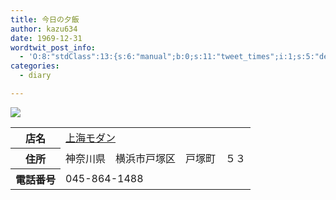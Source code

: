 ```yaml
---
title: 今日の夕飯
author: kazu634
date: 1969-12-31
wordtwit_post_info:
  - 'O:8:"stdClass":13:{s:6:"manual";b:0;s:11:"tweet_times";i:1;s:5:"delay";i:0;s:7:"enabled";i:1;s:10:"separation";s:2:"60";s:7:"version";s:3:"3.7";s:14:"tweet_template";b:0;s:6:"status";i:2;s:6:"result";a:0:{}s:13:"tweet_counter";i:2;s:13:"tweet_log_ids";a:1:{i:0;i:5173;}s:9:"hash_tags";a:0:{}s:8:"accounts";a:1:{i:0;s:7:"kazu634";}}'
categories:
  - diary

---
```

<div class="section">
<p>
<center>
</center>
</p>
  
<p>
<a href="http://flickr.com/photos/42332031@N02/4449767845/" onclick="__gaTracker('send', 'event', 'outbound-article', 'http://flickr.com/photos/42332031@N02/4449767845/', '');" title="夕飯"><img src="http://farm5.static.flickr.com/4027/4449767845_c2dca6c228.jpg" /></a>
</p></p> 
  
<table>
<tr>
<th>
        店名
</th>
      
<td>
<a href="http://www.doko.jp/search/shop/sc960012/?vos=apidoko1" onclick="__gaTracker('send', 'event', 'outbound-article', 'http://www.doko.jp/search/shop/sc960012/?vos=apidoko1', '上海モダン');" target="_blank">上海モダン</a>
</td>
</tr>
    
<tr>
<th>
        住所
</th>
      
<td>
        神奈川県　横浜市戸塚区　戸塚町　５３
</td>
</tr>
    
<tr>
<th>
        電話番号
</th>
      
<td>
        045-864-1488
</td>
</tr>
</table>
</div>
